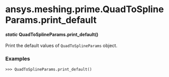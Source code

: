 <a id="ansys-meshing-prime-quadtosplineparams-print-default"></a>

# ansys.meshing.prime.QuadToSplineParams.print_default

<a id="ansys.meshing.prime.QuadToSplineParams.print_default"></a>

#### *static* QuadToSplineParams.print_default()

Print the default values of `QuadToSplineParams` object.

### Examples

```pycon
>>> QuadToSplineParams.print_default()
```

<!-- !! processed by numpydoc !! -->
